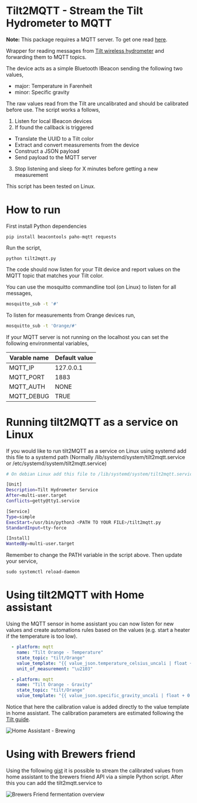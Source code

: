 
# Tilt2MQTT - Stream the Tilt Hydrometer to MQTT

**Note:** This package requires a MQTT server. To get one read [here](https://philhawthorne.com/setting-up-a-local-mosquitto-server-using-docker-for-mqtt-communication/).

Wrapper for reading messages from [Tilt wireless hydrometer](https://tilthydrometer.com/) and forwarding them to MQTT topics. 

The device acts as a simple Bluetooth IBeacon sending the following two values,

 * major: Temperature in Farenheit
 * minor: Specific gravity

The raw values read from the Tilt are uncalibrated and should be calibrated before use. The script works a follows,

 1. Listen for local IBeacon devices
 2. If found the callback is triggered
  * Translate the UUID to a Tilt color
  * Extract and convert measurements from the device
  * Construct a JSON payload
  * Send payload to the MQTT server
 3. Stop listening and sleep for X minutes before getting a new measurement

This script has been tested on Linux.

# How to run

First install Python dependencies

```
pip install beacontools paho-mqtt requests
```

Run the script,

```
python tilt2mqtt.py
```

The code should now listen for your Tilt device and report values on the MQTT topic that matches your Tilt color.

You can use the mosquitto commandline tool (on Linux) to listen for all messages,

```bash
mosquitto_sub -t '#'
```

To listen for measurements from Orange devices run,

```bash
mosquitto_sub -t 'Orange/#'
```

If your MQTT server is not running on the localhost you can set the following environmental variables,

| Varable name | Default value 
|--------------|---------------
| MQTT_IP      |     127.0.0.1
| MQTT_PORT    |          1883
| MQTT_AUTH    |          NONE
| MQTT_DEBUG   |    TRUE      

# Running tilt2MQTT as a service on Linux

If you would like to run tilt2MQTT as a service on Linux using systemd add this file to a systemd path (Normally /lib/systemd/system/tilt2mqtt.service or /etc/systemd/system/tilt2mqtt.service)

```bash
# On debian Linux add this file to /lib/systemd/system/tilt2mqtt.service

[Unit]
Description=Tilt Hydrometer Service
After=multi-user.target
Conflicts=getty@tty1.service

[Service]
Type=simple
ExecStart=/usr/bin/python3 <PATH TO YOUR FILE>/tilt2mqtt.py
StandardInput=tty-force

[Install]
WantedBy=multi-user.target
```

Remember to change the PATH variable in the script above. Then update your service,

```
sudo systemctl reload-daemon
```

# Using tilt2MQTT with Home assistant

Using the MQTT sensor in home assistant you can now listen for new values and create automations rules based on the values (e.g. start a heater if the temperature is too low).

```yaml
  - platform: mqtt
    name: "Tilt Orange - Temperature"
    state_topic: "tilt/Orange"
    value_template: "{{ value_json.temperature_celsius_uncali | float + 0.5 | float | round(2) }}"
    unit_of_measurement: "\u2103"

  - platform: mqtt
    name: "Tilt Orange - Gravity"
    state_topic: "tilt/Orange"
    value_template: "{{ value_json.specific_gravity_uncali | float + 0.002 | float | round(3) }}"
```

Notice that here the calibration value is added directly to the value template in home assistant. The calibration parameters are estimated following the [Tilt guide](https://tilthydrometer.com/blogs/news/adding-calibration-points-within-your-tilt-app).

![Home Assistant - Brewing](http://fredborg-braedstrup.dk/images/HomeAssistant-brewing.png)

# Using with Brewers friend

Using the following [gist](https://gist.github.com/LinuxChristian/c00486eaee5a55daa790122ac4236c11) it is possible to stream the calibrated values from home assistant to the brewers friend API via a simple Python script. After this you can add the tilt2mqtt.service to 

![Brewers Friend fermentation overview](http://fredborg-braedstrup.dk/images/BrewersFriend-fermentation.png)
